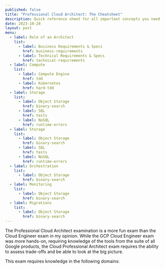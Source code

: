 ```yaml
---
published: false
title: "Professional Cloud Architect: The Cheatsheet"
description: Quick reference sheet for all important concepts you need to know for your Google Professional Cloud Architect Examination.
date: 2023-10-28
layout: post
menu:
  - label: Role of an Architect
    list:
      - label: Business Requirements & Specs
        href: business-requirements
      - label: Technical Requirements & Specs
        href: technical-requirements
  - label: Compute
    list:
      - label: Compute Engine
        href: tdd
      - label: Kubernetes
        href: hard-tdd
  - label: Storage
    list:
      - label: Object Storage
        href: binary-search
      - label: SQL
        href: tests
      - label: NoSQL
        href: runtime-errors
  - label: Storage
    list:
      - label: Object Storage
        href: binary-search
      - label: SQL
        href: tests
      - label: NoSQL
        href: runtime-errors
  - label: Orchestration
    list:
      - label: Object Storage
        href: binary-search
  - label: Monitoring
    list:
      - label: Object Storage
        href: binary-search
  - label: Migrations
    list:
      - label: Object Storage
        href: binary-search
---
```


The Professional Cloud Architect examination is a more fun exam than the Cloud Engineer exam in my opinion. While the GCP Cloud Engineer exam was more hands-on, requiring knowledge of the tools from the suite of all Google products, the Cloud Professional Architect exam requires the ability to assess trade-offs and be able to look at the big picture.

This exam requires knowledge in the following domains:

